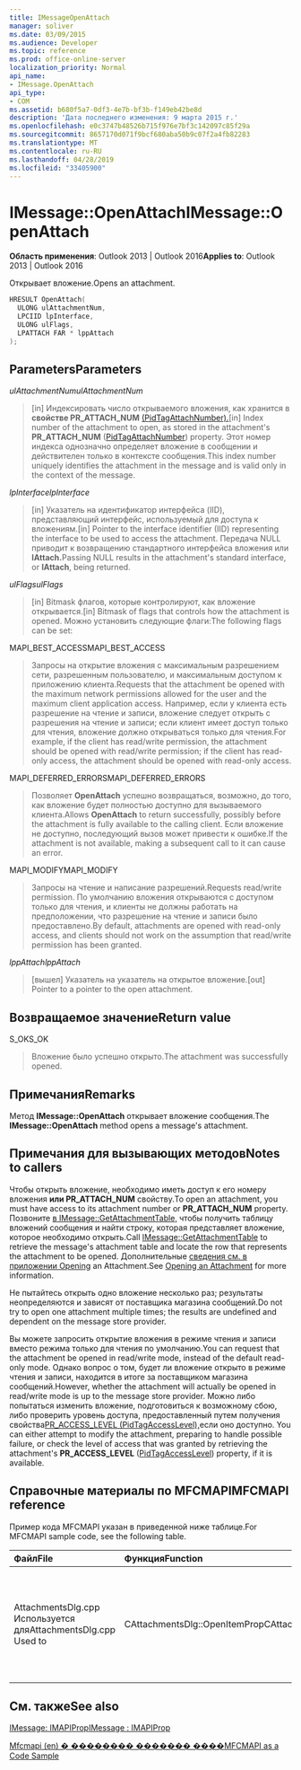 ```yaml
---
title: IMessageOpenAttach
manager: soliver
ms.date: 03/09/2015
ms.audience: Developer
ms.topic: reference
ms.prod: office-online-server
localization_priority: Normal
api_name:
- IMessage.OpenAttach
api_type:
- COM
ms.assetid: b680f5a7-0df3-4e7b-bf3b-f149eb42be8d
description: 'Дата последнего изменения: 9 марта 2015 г.'
ms.openlocfilehash: e0c3747b48526b715f976e7bf3c142097c85f29a
ms.sourcegitcommit: 8657170d071f9bcf680aba50b9c07f2a4fb82283
ms.translationtype: MT
ms.contentlocale: ru-RU
ms.lasthandoff: 04/28/2019
ms.locfileid: "33405900"
---
```

# <a name="imessageopenattach"></a><span data-ttu-id="f89bb-103">IMessage::OpenAttach</span><span class="sxs-lookup"><span data-stu-id="f89bb-103">IMessage::OpenAttach</span></span>

  
  
<span data-ttu-id="f89bb-104">**Область применения**: Outlook 2013 | Outlook 2016</span><span class="sxs-lookup"><span data-stu-id="f89bb-104">**Applies to**: Outlook 2013 | Outlook 2016</span></span> 
  
<span data-ttu-id="f89bb-105">Открывает вложение.</span><span class="sxs-lookup"><span data-stu-id="f89bb-105">Opens an attachment.</span></span> 
  
```cpp
HRESULT OpenAttach(
  ULONG ulAttachmentNum,
  LPCIID lpInterface,
  ULONG ulFlags,
  LPATTACH FAR * lppAttach
);
```

## <a name="parameters"></a><span data-ttu-id="f89bb-106">Parameters</span><span class="sxs-lookup"><span data-stu-id="f89bb-106">Parameters</span></span>

 <span data-ttu-id="f89bb-107">_ulAttachmentNum_</span><span class="sxs-lookup"><span data-stu-id="f89bb-107">_ulAttachmentNum_</span></span>
  
> <span data-ttu-id="f89bb-108">[in] Индексировать число открываемого вложения, как хранится в **свойстве PR_ATTACH_NUM** [(PidTagAttachNumber).](pidtagattachnumber-canonical-property.md)</span><span class="sxs-lookup"><span data-stu-id="f89bb-108">[in] Index number of the attachment to open, as stored in the attachment's **PR_ATTACH_NUM** ([PidTagAttachNumber](pidtagattachnumber-canonical-property.md)) property.</span></span> <span data-ttu-id="f89bb-109">Этот номер индекса однозначно определяет вложение в сообщении и действителен только в контексте сообщения.</span><span class="sxs-lookup"><span data-stu-id="f89bb-109">This index number uniquely identifies the attachment in the message and is valid only in the context of the message.</span></span>
    
 <span data-ttu-id="f89bb-110">_lpInterface_</span><span class="sxs-lookup"><span data-stu-id="f89bb-110">_lpInterface_</span></span>
  
> <span data-ttu-id="f89bb-111">[in] Указатель на идентификатор интерфейса (IID), представляющий интерфейс, используемый для доступа к вложениям.</span><span class="sxs-lookup"><span data-stu-id="f89bb-111">[in] Pointer to the interface identifier (IID) representing the interface to be used to access the attachment.</span></span> <span data-ttu-id="f89bb-112">Передача NULL приводит к возвращению стандартного интерфейса вложения или **IAttach.**</span><span class="sxs-lookup"><span data-stu-id="f89bb-112">Passing NULL results in the attachment's standard interface, or **IAttach**, being returned.</span></span> 
    
 <span data-ttu-id="f89bb-113">_ulFlags_</span><span class="sxs-lookup"><span data-stu-id="f89bb-113">_ulFlags_</span></span>
  
> <span data-ttu-id="f89bb-114">[in] Bitmask флагов, которые контролируют, как вложение открывается.</span><span class="sxs-lookup"><span data-stu-id="f89bb-114">[in] Bitmask of flags that controls how the attachment is opened.</span></span> <span data-ttu-id="f89bb-115">Можно установить следующие флаги:</span><span class="sxs-lookup"><span data-stu-id="f89bb-115">The following flags can be set:</span></span> 
    
<span data-ttu-id="f89bb-116">MAPI_BEST_ACCESS</span><span class="sxs-lookup"><span data-stu-id="f89bb-116">MAPI_BEST_ACCESS</span></span> 
  
> <span data-ttu-id="f89bb-117">Запросы на открытие вложения с максимальным разрешением сети, разрешенным пользователю, и максимальным доступом к приложению клиента.</span><span class="sxs-lookup"><span data-stu-id="f89bb-117">Requests that the attachment be opened with the maximum network permissions allowed for the user and the maximum client application access.</span></span> <span data-ttu-id="f89bb-118">Например, если у клиента есть разрешение на чтение и записи, вложение следует открыть с разрешения на чтение и записи; если клиент имеет доступ только для чтения, вложение должно открываться только для чтения.</span><span class="sxs-lookup"><span data-stu-id="f89bb-118">For example, if the client has read/write permission, the attachment should be opened with read/write permission; if the client has read-only access, the attachment should be opened with read-only access.</span></span> 
    
<span data-ttu-id="f89bb-119">MAPI_DEFERRED_ERRORS</span><span class="sxs-lookup"><span data-stu-id="f89bb-119">MAPI_DEFERRED_ERRORS</span></span> 
  
> <span data-ttu-id="f89bb-120">Позволяет **OpenAttach** успешно возвращаться, возможно, до того, как вложение будет полностью доступно для вызываемого клиента.</span><span class="sxs-lookup"><span data-stu-id="f89bb-120">Allows **OpenAttach** to return successfully, possibly before the attachment is fully available to the calling client.</span></span> <span data-ttu-id="f89bb-121">Если вложение не доступно, последующий вызов может привести к ошибке.</span><span class="sxs-lookup"><span data-stu-id="f89bb-121">If the attachment is not available, making a subsequent call to it can cause an error.</span></span> 
    
<span data-ttu-id="f89bb-122">MAPI_MODIFY</span><span class="sxs-lookup"><span data-stu-id="f89bb-122">MAPI_MODIFY</span></span> 
  
> <span data-ttu-id="f89bb-123">Запросы на чтение и написание разрешений.</span><span class="sxs-lookup"><span data-stu-id="f89bb-123">Requests read/write permission.</span></span> <span data-ttu-id="f89bb-124">По умолчанию вложения открываются с доступом только для чтения, и клиенты не должны работать на предположении, что разрешение на чтение и записи было предоставлено.</span><span class="sxs-lookup"><span data-stu-id="f89bb-124">By default, attachments are opened with read-only access, and clients should not work on the assumption that read/write permission has been granted.</span></span> 
    
 <span data-ttu-id="f89bb-125">_lppAttach_</span><span class="sxs-lookup"><span data-stu-id="f89bb-125">_lppAttach_</span></span>
  
> <span data-ttu-id="f89bb-126">[вышел] Указатель на указатель на открытое вложение.</span><span class="sxs-lookup"><span data-stu-id="f89bb-126">[out] Pointer to a pointer to the open attachment.</span></span>
    
## <a name="return-value"></a><span data-ttu-id="f89bb-127">Возвращаемое значение</span><span class="sxs-lookup"><span data-stu-id="f89bb-127">Return value</span></span>

<span data-ttu-id="f89bb-128">S_OK</span><span class="sxs-lookup"><span data-stu-id="f89bb-128">S_OK</span></span> 
  
> <span data-ttu-id="f89bb-129">Вложение было успешно открыто.</span><span class="sxs-lookup"><span data-stu-id="f89bb-129">The attachment was successfully opened.</span></span>
    
## <a name="remarks"></a><span data-ttu-id="f89bb-130">Примечания</span><span class="sxs-lookup"><span data-stu-id="f89bb-130">Remarks</span></span>

<span data-ttu-id="f89bb-131">Метод **IMessage::OpenAttach** открывает вложение сообщения.</span><span class="sxs-lookup"><span data-stu-id="f89bb-131">The **IMessage::OpenAttach** method opens a message's attachment.</span></span> 
  
## <a name="notes-to-callers"></a><span data-ttu-id="f89bb-132">Примечания для вызывающих методов</span><span class="sxs-lookup"><span data-stu-id="f89bb-132">Notes to callers</span></span>

<span data-ttu-id="f89bb-133">Чтобы открыть вложение, необходимо иметь доступ к его номеру вложения **или PR_ATTACH_NUM** свойству.</span><span class="sxs-lookup"><span data-stu-id="f89bb-133">To open an attachment, you must have access to its attachment number or **PR_ATTACH_NUM** property.</span></span> <span data-ttu-id="f89bb-134">Позвоните [в IMessage::GetAttachmentTable,](imessage-getattachmenttable.md) чтобы получить таблицу вложений сообщения и найти строку, которая представляет вложение, которое необходимо открыть.</span><span class="sxs-lookup"><span data-stu-id="f89bb-134">Call [IMessage::GetAttachmentTable](imessage-getattachmenttable.md) to retrieve the message's attachment table and locate the row that represents the attachment to be opened.</span></span> <span data-ttu-id="f89bb-135">Дополнительные [сведения см. в приложении Opening](opening-an-attachment.md) an Attachment.</span><span class="sxs-lookup"><span data-stu-id="f89bb-135">See [Opening an Attachment](opening-an-attachment.md) for more information.</span></span> 
  
<span data-ttu-id="f89bb-136">Не пытайтесь открыть одно вложение несколько раз; результаты неопределяются и зависят от поставщика магазина сообщений.</span><span class="sxs-lookup"><span data-stu-id="f89bb-136">Do not try to open one attachment multiple times; the results are undefined and dependent on the message store provider.</span></span>
  
<span data-ttu-id="f89bb-137">Вы можете запросить открытие вложения в режиме чтения и записи вместо режима только для чтения по умолчанию.</span><span class="sxs-lookup"><span data-stu-id="f89bb-137">You can request that the attachment be opened in read/write mode, instead of the default read-only mode.</span></span> <span data-ttu-id="f89bb-138">Однако вопрос о том, будет ли вложение открыто в режиме чтения и записи, находится в итоге за поставщиком магазина сообщений.</span><span class="sxs-lookup"><span data-stu-id="f89bb-138">However, whether the attachment will actually be opened in read/write mode is up to the message store provider.</span></span> <span data-ttu-id="f89bb-139">Можно либо попытаться изменить вложение, подготовиться к возможному сбою, либо проверить уровень доступа, предоставленный путем получения свойства[PR_ACCESS_LEVEL (PidTagAccessLevel),](pidtagaccesslevel-canonical-property.md)если оно доступно. </span><span class="sxs-lookup"><span data-stu-id="f89bb-139">You can either attempt to modify the attachment, preparing to handle possible failure, or check the level of access that was granted by retrieving the attachment's **PR_ACCESS_LEVEL** ([PidTagAccessLevel](pidtagaccesslevel-canonical-property.md)) property, if it is available.</span></span> 
  
## <a name="mfcmapi-reference"></a><span data-ttu-id="f89bb-140">Справочные материалы по MFCMAPI</span><span class="sxs-lookup"><span data-stu-id="f89bb-140">MFCMAPI reference</span></span>

<span data-ttu-id="f89bb-141">Пример кода MFCMAPI указан в приведенной ниже таблице.</span><span class="sxs-lookup"><span data-stu-id="f89bb-141">For MFCMAPI sample code, see the following table.</span></span>
  
|<span data-ttu-id="f89bb-142">**Файл**</span><span class="sxs-lookup"><span data-stu-id="f89bb-142">**File**</span></span>|<span data-ttu-id="f89bb-143">**Функция**</span><span class="sxs-lookup"><span data-stu-id="f89bb-143">**Function**</span></span>|<span data-ttu-id="f89bb-144">**Примечание**</span><span class="sxs-lookup"><span data-stu-id="f89bb-144">**Comment**</span></span>|
|:-----|:-----|:-----|
|<span data-ttu-id="f89bb-145">AttachmentsDlg.cpp Используется для</span><span class="sxs-lookup"><span data-stu-id="f89bb-145">AttachmentsDlg.cpp Used to</span></span>  <br/> |<span data-ttu-id="f89bb-146">CAttachmentsDlg::OpenItemProp</span><span class="sxs-lookup"><span data-stu-id="f89bb-146">CAttachmentsDlg::OpenItemProp</span></span>  <br/> |<span data-ttu-id="f89bb-147">MFCMAPI использует **метод IMessage::OpenAttach** для открытия объектов вложений,</span><span class="sxs-lookup"><span data-stu-id="f89bb-147">MFCMAPI uses the **IMessage::OpenAttach** method to open attachment objects,</span></span>  <br/> |
   
## <a name="see-also"></a><span data-ttu-id="f89bb-148">См. также</span><span class="sxs-lookup"><span data-stu-id="f89bb-148">See also</span></span>



[<span data-ttu-id="f89bb-149">IMessage: IMAPIProp</span><span class="sxs-lookup"><span data-stu-id="f89bb-149">IMessage : IMAPIProp</span></span>](imessageimapiprop.md)


[<span data-ttu-id="f89bb-150">Mfcmapi (en) � �������� ������� ����</span><span class="sxs-lookup"><span data-stu-id="f89bb-150">MFCMAPI as a Code Sample</span></span>](mfcmapi-as-a-code-sample.md)


